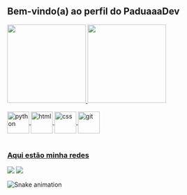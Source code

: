 ## Bem-vindo(a) ao perfil do PaduaaaDev
<!-- Dashboards -->
 <div>
   <a href="https://github.com/PaduaaaDev">
   <img height="180em" src="https://github-readme-stats.vercel.app/api?username=PaduaaaDev&show_icons=true&theme=github_dark"/>
   <img height="180em" src="https://github-readme-stats.vercel.app/api/top-langs/?username=PaduaaaDev&layout=compact&theme=github_dark"/>
   
</div>
<!-- Icone das linguagem -->
 <div style="display: inline_block"><br>
  <img align="center" alt="python" height="50" width="50" src="https://cdn.jsdelivr.net/gh/devicons/devicon/icons/python/python-original-wordmark.svg" />
  <img align="center" alt="html" height="50" width="50" src="https://cdn.jsdelivr.net/gh/devicons/devicon/icons/html5/html5-plain-wordmark.svg" />
  <img align="center" alt="css" height="50" width="50" src="https://cdn.jsdelivr.net/gh/devicons/devicon/icons/css3/css3-plain-wordmark.svg" />
  <img align="center" alt="git" height="50" width="50" src="https://cdn.jsdelivr.net/gh/devicons/devicon/icons/git/git-plain.svg" />
 </div>
 
 <br>
 
  ### Aqui estão minha redes ###
 
<div> 
  <a href ="padua_19@hotmail.com"><img src="https://img.shields.io/badge/-Hotmail-%23333?style=plastic&logo=hotmail&logoColor=white" target="_blank"></a>
  <a href="https://www.linkedin.com/in/devpadua" target="_blank"><img src="https://img.shields.io/badge/-LinkedIn-%230077B5?style=plastic&logo=linkedin&logoColor=white" target="_blank"></a> 
 
  ![Snake animation](https://github.com/PaduaaaDev/PaduaaaDev/blob/output/github-contribution-grid-snake.svg)
</div>

